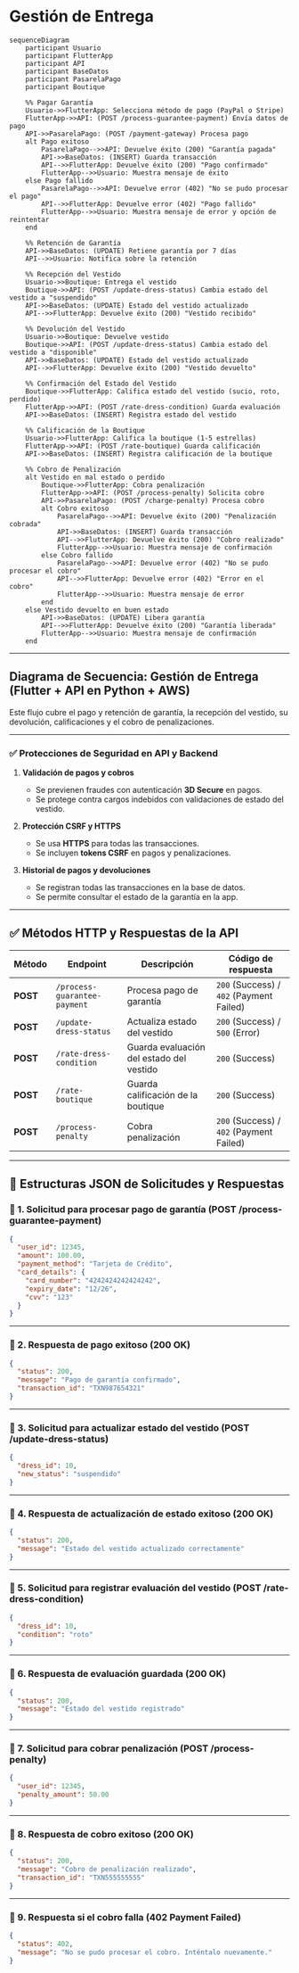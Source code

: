 # **Gestión de Entrega**

```mermaid
sequenceDiagram
    participant Usuario
    participant FlutterApp
    participant API
    participant BaseDatos
    participant PasarelaPago
    participant Boutique

    %% Pagar Garantía
    Usuario->>FlutterApp: Selecciona método de pago (PayPal o Stripe)
    FlutterApp->>API: (POST /process-guarantee-payment) Envía datos de pago
    API->>PasarelaPago: (POST /payment-gateway) Procesa pago
    alt Pago exitoso
        PasarelaPago-->>API: Devuelve éxito (200) "Garantía pagada"
        API->>BaseDatos: (INSERT) Guarda transacción
        API-->>FlutterApp: Devuelve éxito (200) "Pago confirmado"
        FlutterApp-->>Usuario: Muestra mensaje de éxito
    else Pago fallido
        PasarelaPago-->>API: Devuelve error (402) "No se pudo procesar el pago"
        API-->>FlutterApp: Devuelve error (402) "Pago fallido"
        FlutterApp-->>Usuario: Muestra mensaje de error y opción de reintentar
    end

    %% Retención de Garantía
    API->>BaseDatos: (UPDATE) Retiene garantía por 7 días
    API-->>Usuario: Notifica sobre la retención

    %% Recepción del Vestido
    Usuario->>Boutique: Entrega el vestido
    Boutique->>API: (POST /update-dress-status) Cambia estado del vestido a "suspendido"
    API->>BaseDatos: (UPDATE) Estado del vestido actualizado
    API-->>FlutterApp: Devuelve éxito (200) "Vestido recibido"

    %% Devolución del Vestido
    Usuario->>Boutique: Devuelve vestido
    Boutique->>API: (POST /update-dress-status) Cambia estado del vestido a "disponible"
    API->>BaseDatos: (UPDATE) Estado del vestido actualizado
    API-->>FlutterApp: Devuelve éxito (200) "Vestido devuelto"

    %% Confirmación del Estado del Vestido
    Boutique->>FlutterApp: Califica estado del vestido (sucio, roto, perdido)
    FlutterApp->>API: (POST /rate-dress-condition) Guarda evaluación
    API->>BaseDatos: (INSERT) Registra estado del vestido

    %% Calificación de la Boutique
    Usuario->>FlutterApp: Califica la boutique (1-5 estrellas)
    FlutterApp->>API: (POST /rate-boutique) Guarda calificación
    API->>BaseDatos: (INSERT) Registra calificación de la boutique

    %% Cobro de Penalización
    alt Vestido en mal estado o perdido
        Boutique->>FlutterApp: Cobra penalización
        FlutterApp->>API: (POST /process-penalty) Solicita cobro
        API->>PasarelaPago: (POST /charge-penalty) Procesa cobro
        alt Cobro exitoso
            PasarelaPago-->>API: Devuelve éxito (200) "Penalización cobrada"
            API->>BaseDatos: (INSERT) Guarda transacción
            API-->>FlutterApp: Devuelve éxito (200) "Cobro realizado"
            FlutterApp-->>Usuario: Muestra mensaje de confirmación
        else Cobro fallido
            PasarelaPago-->>API: Devuelve error (402) "No se pudo procesar el cobro"
            API-->>FlutterApp: Devuelve error (402) "Error en el cobro"
            FlutterApp-->>Usuario: Muestra mensaje de error
        end
    else Vestido devuelto en buen estado
        API->>BaseDatos: (UPDATE) Libera garantía
        API-->>FlutterApp: Devuelve éxito (200) "Garantía liberada"
        FlutterApp-->>Usuario: Muestra mensaje de confirmación
    end
```

---

## **Diagrama de Secuencia: Gestión de Entrega (Flutter + API en Python + AWS)**

Este flujo cubre el pago y retención de garantía, la recepción del vestido, su devolución, calificaciones y el cobro de penalizaciones.

---

### ✅ **Protecciones de Seguridad en API y Backend**
1. **Validación de pagos y cobros**
   - Se previenen fraudes con autenticación **3D Secure** en pagos.
   - Se protege contra cargos indebidos con validaciones de estado del vestido.

2. **Protección CSRF y HTTPS**
   - Se usa **HTTPS** para todas las transacciones.
   - Se incluyen **tokens CSRF** en pagos y penalizaciones.

3. **Historial de pagos y devoluciones**
   - Se registran todas las transacciones en la base de datos.
   - Se permite consultar el estado de la garantía en la app.

---

## **✅ Métodos HTTP y Respuestas de la API**
| Método   | Endpoint                     | Descripción                              | Código de respuesta                      |
| -------- | ---------------------------- | ---------------------------------------- | ---------------------------------------- |
| **POST** | `/process-guarantee-payment` | Procesa pago de garantía                 | `200` (Success) / `402` (Payment Failed) |
| **POST** | `/update-dress-status`       | Actualiza estado del vestido             | `200` (Success) / `500` (Error)          |
| **POST** | `/rate-dress-condition`      | Guarda evaluación del estado del vestido | `200` (Success)                          |
| **POST** | `/rate-boutique`             | Guarda calificación de la boutique       | `200` (Success)                          |
| **POST** | `/process-penalty`           | Cobra penalización                       | `200` (Success) / `402` (Payment Failed) |

---

## **📌 Estructuras JSON de Solicitudes y Respuestas**

### **📌 1. Solicitud para procesar pago de garantía (POST /process-guarantee-payment)**
```json
{
  "user_id": 12345,
  "amount": 100.00,
  "payment_method": "Tarjeta de Crédito",
  "card_details": {
    "card_number": "4242424242424242",
    "expiry_date": "12/26",
    "cvv": "123"
  }
}
```

---

### **📌 2. Respuesta de pago exitoso (200 OK)**
```json
{
  "status": 200,
  "message": "Pago de garantía confirmado",
  "transaction_id": "TXN987654321"
}
```

---

### **📌 3. Solicitud para actualizar estado del vestido (POST /update-dress-status)**
```json
{
  "dress_id": 10,
  "new_status": "suspendido"
}
```

---

### **📌 4. Respuesta de actualización de estado exitoso (200 OK)**
```json
{
  "status": 200,
  "message": "Estado del vestido actualizado correctamente"
}
```

---

### **📌 5. Solicitud para registrar evaluación del vestido (POST /rate-dress-condition)**
```json
{
  "dress_id": 10,
  "condition": "roto"
}
```

---

### **📌 6. Respuesta de evaluación guardada (200 OK)**
```json
{
  "status": 200,
  "message": "Estado del vestido registrado"
}
```

---

### **📌 7. Solicitud para cobrar penalización (POST /process-penalty)**
```json
{
  "user_id": 12345,
  "penalty_amount": 50.00
}
```

---

### **📌 8. Respuesta de cobro exitoso (200 OK)**
```json
{
  "status": 200,
  "message": "Cobro de penalización realizado",
  "transaction_id": "TXN555555555"
}
```

---

### **📌 9. Respuesta si el cobro falla (402 Payment Failed)**
```json
{
  "status": 402,
  "message": "No se pudo procesar el cobro. Inténtalo nuevamente."
}
```
